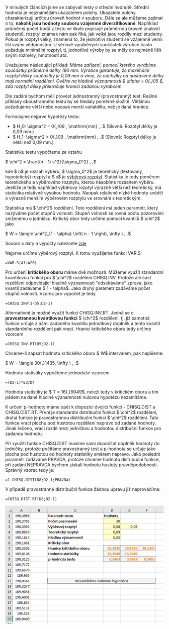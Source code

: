 V minulých článcích jsme se zabývali testy o střední hodnotě. Střední hodnota je nejznámějším ukazatelem polohy. Ukazatele polohy charakterizují určitou úroveň hodnot v souboru. Dále se ale můžeme zajímat o to, **nakolik jsou hodnoty souboru vzájemně diverzifikované**. Například průměrný počet bodů z testu ve škole popisuje průměrnou úroveň znalostí studentů, rozptyl známek nám pak říká, jak velké jsou rozdíly mezi studenty. Pokud je rozptyl velký, znamená to, že jednotliví studenti se vzájemně velmi liší svými vědomostmi. U sériově vyráběných součástek výrobce často požaduje minimální rozptyl, tj. jednotlivé výroby by se měly co nejméně lišit svými rozměry, hmotností atd.

Uvažujeme následující příklad: *Máme zařízení, pomocí kterého vyrábíme součástky průměrné délky 190 mm. Výrobce garantuje, že maximální rozptyl délky součástky je 0,09 mm a víme, že odchylky od nastavené délky mají normální rozdělení. Ověřte na hladině významnosti $ \alpha = 0{,}05 $, zda rozptyl délky překračuje hranici zadanou výrobcem.*

Dle zadání bychom měli provést jednostranný (pravostranný) test. Reálné příklady oboustranného testu by se hledaly poměrně složitě. Většinou požadujeme větší nebo naopak menší variabilitu, než je daná hranice.

Formulujme nejprve hypotézy testu:

* $ H\_0: \sigma^2 = 0{,}09 \, \mathrm{mm} \, .$ (Slovně: Rozptyl délky je 0,09 mm.)
* $ H\_1: \sigma^2 > 0{,}09 \, \mathrm{mm} \, .$ (Slovně: Rozptyl délky je větší než 0,09 mm.)

Statistiku testu vypočteme ze vztahu

$ \chi^2 = \frac{(n - 1) s^2}{\sigma\_0^2} \, ,$

kde $ n$ je rozsah výběru, $ \sigma\_0^2$ je teoretický (testovaný, hypotetický) rozptyl a $ s$ je [výběrový rozptyl](rozptyl.md). Statistika je tedy poměrem teoretického a výběrového rozptylu, kterou násobíme rozsahem výběru. Jestliže je tedy například výběrový rozptyl výrazně větší než teoretický, má statistika relativně vysokou hodnotu. Naopak relativně nízké hodnoty svědčí o výrazně menším výběrovém rozptylu ve srovnání s teoretickým.

Statistika má $ \chi^2$ rozdělení. Toto rozdělení má jeden parametr, který nazýváme počet stupňů volnosti. Stupeň volnosti se rovná počtu pozorování sníženému o jedničku. Kritický obor tedy určíme pomocí kvantilů $ \chi^2$ jako

$ W = \langle \chi^2\_{1 - \alpha} \left( n - 1 \right), \infty ) \, .$

Soubor s daty a výpočty naleznete [zde](media/chi-kvadrat-test-rozptyl/test-rozptyl.xlsx)

Nejprve určíme výběrový rozptyl. K tomu využijeme funkci VAR.S:

```
=VAR.S(A1:A20)
```

Pro určení **kritického oboru** máme dvě možnosti. Můžeme využít standardní kvantilovou funkci pro $ \chi^2$ rozdělení CHISQ.INV. Protože ale část rozdělení odpovídající hladině významnosti "odsekáváme" zprava, jako kvantil zadáváme $ 1 - \alpha$. Jako druhý parametr zadáváme počet stupňů volnosti. Vzorec pro výpočet je tedy

```
=CHISQ.INV(1-D5;D2-1)
```

Alternativně je možné využít funkci CHISQ.INV.RT. Jedná se o **pravostrannou kvantilovou funkci** $ \chi^2$ rozdělení, tj. již samotná funkce určuje z námi zadaného kvantilu jednotkový doplněk a tento kvantil standardního rozdělení pak vrací.  Hranici kritického oboru tedy určíme vzorcem

```
=CHISQ.INV.RT(D5;D2-1)
```

Chceme-li zapsat hodnotu kritického oboru $ W$ intervalem, pak napíšeme:

$ W = \langle 30{,}1435, \infty ) \, .$

Hodnotu statistiky vypočteme jednoduše vzorcem

```
=(D2-1)*E3/D4
```

Hodnota statistiky je $ T = 16{,}9049$, neleží tedy v kritickém oboru a tím pádem na dané hladině významnosti nulovou hypotézu nezamítáme.

K určení p-hodnoty máme opět k dispozici dvojici funkcí - CHISQ.DIST a CHISQ.DIST.RT. První je standardní distribuční funkcí $ \chi^2$ rozdělení, druhá funkce je pravostrannou distribuční funkcí $ \chi^2$ rozdělení. Tato funkce vrací plochu pod hustotou rozdělení napravo od zadané hodnoty. Jinak řečeno, vrací rozdíl mezi jedničkou a hodnotou distribuční funkce pro zadanou hodnotu.

Při využití funkce CHISQ.DIST musíme sami dopočítat doplněk hodnoty do jedničky, protože počítáme pravostranný test a p-hodnota se určuje jako plocha pod hustotou od hodnoty statistiky směrem napravo. Jako poslední parametr zadáváme PRAVDA, protože chceme hodnotu distribuční funkce, při zadání NEPRAVDA bychom získali hodnotu hustoty pravděpodobnosti. Správný vzorec tedy je:

```
=1-CHISQ.DIST(D8;D2-1;PRAVDA)
```

V případě pravostranné distribuční funkce žádnou úpravu již neprovádíme:

```
=CHISQ.DIST.RT(D8;D2-1)
```

![test-rozptyl data a vysledky](media/chi-kvadrat-test-rozptyl/test-rozptyl-data-a-vysledky.png)
